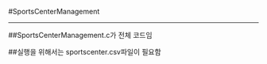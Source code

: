 #SportsCenterManagement

---

##SportsCenterManagement.c가 전체 코드임

##실행을 위해서는 sportscenter.csv파일이 필요함
